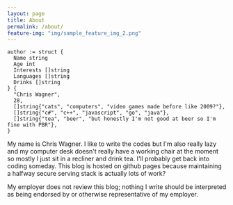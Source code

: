 ```yaml
---
layout: page
title: About
permalink: /about/
feature-img: "img/sample_feature_img_2.png"
---
```


    author := struct {
      Name string
      Age int
      Interests []string
      Languages []string
      Drinks []string
    } {
      "Chris Wagner",
      28,
      []string{"cats", "computers", "video games made before like 2009?"},
      []string{"c#", "c++", "javascript", "go", "java"},
      []string{"tea", "beer", "but honestly I'm not good at beer so I'm fine with PBR"},
    }

My name is Chris Wagner. I like to write the codes but I'm also really lazy and my computer desk doesn't really have a working chair at the moment so mostly I just sit in a recliner and drink tea. I'll probably get back into coding someday. This blog is hosted on github pages because maintaining a halfway secure serving stack is actually lots of work?

My employer does not review this blog; nothing I write should be interpreted as being endorsed by or otherwise representative of my employer.
